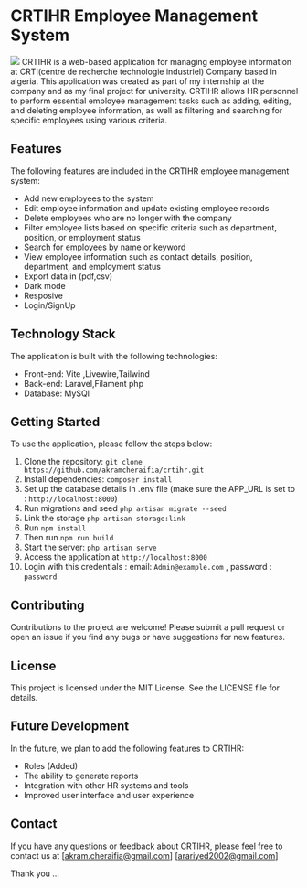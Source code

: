# CRTIHR Employee Management System
<image src="images/crtimockup.png"></image>
CRTIHR is a web-based application for managing employee information at CRTI(centre de recherche technologie industriel) Company based in algeria. This application was created as part of my internship at the company and as my final project for university. CRTIHR allows HR personnel to perform essential employee management tasks such as adding, editing, and deleting employee information, as well as filtering and searching for specific employees using various criteria.

## Features

The following features are included in the CRTIHR employee management system:

* Add new employees to the system
* Edit employee information and update existing employee records
* Delete employees who are no longer with the company
* Filter employee lists based on specific criteria such as department, position, or employment status
* Search for employees by name or keyword
* View employee information such as contact details, position, department, and employment status
* Export data in (pdf,csv)
* Dark mode
* Resposive
* Login/SignUp

## Technology Stack

The application is built with the following technologies:

* Front-end: Vite ,Livewire,Tailwind
* Back-end: Laravel,Filament php
* Database: MySQl

## Getting Started

To use the application, please follow the steps below:

1. Clone the repository: `git clone https://github.com/akramcheraifia/crtihr.git`
2. Install dependencies: `composer install`
3. Set up the database details in .env file (make sure the APP_URL is set to : `http://localhost:8000`)
4. Run migrations and seed `php artisan migrate --seed`
5. Link the storage `php artisan storage:link`
6. Run `npm install`
7. Then run  `npm run build`
7. Start the server: `php artisan serve`
8. Access the application at `http://localhost:8000`
9. Login with this credentials : email: `Admin@example.com` , password : `password`


## Contributing

Contributions to the project are welcome! Please submit a pull request or open an issue if you find any bugs or have suggestions for new features.

## License

This project is licensed under the MIT License. See the LICENSE file for details.


## Future Development

In the future, we plan to add the following features to CRTIHR:

* Roles (Added)
* The ability to generate reports
* Integration with other HR systems and tools
* Improved user interface and user experience

## Contact

If you have any questions or feedback about CRTIHR, please feel free to contact us at [akram.cheraifia@gmail.com]  [arariyed2002@gmail.com]

Thank you ...
